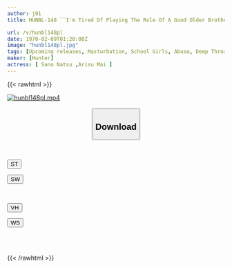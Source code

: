 ```yaml
---
author: j91
title: HUNBL-148 ``I'm Tired Of Playing The Role Of A Good Older Brother...'' I Completely Control My Two Suddenly Formed Stepsisters 24 Hours A Day, 365 Days A Year! He Gives Her A Strong Slap And Thrusts Deep Into Her Throat.

url: /v/hunbl148pl
date: 1970-02-09T01:20:00Z
image: "hunbl148pl.jpg"
tags: [Upcoming releases, Masturbation, School Girls, Abuse, Deep Throating, Evil	]
maker: [Hunter]
actress: [ Sano Natsu ,Arisu Mai ]
---
```



{{< rawhtml >}}

<div class="video" data-videoid="pending_link.html">
    <a href="javascript:;">
        <img src="/v/hunbl148pl/hunbl148pl.jpg" width="WIDTH" height="HEIGHT" alt="hunbl148pl.mp4" loading="lazy">
    </a>
</div>

<script type="text/javascript" src="https://j91.asia/asset/on-demand-pend.js"></script>

<br>
  <link rel="stylesheet" href="https://j91.asia/asset/bs5.css">
  
  <center>
  <button class="btn btn-primary" type="button" data-bs-toggle="collapse" data-bs-target=".multi-collapse" aria-expanded="false" aria-controls="multiCollapseExample1 multiCollapseExample2"><h2>Download</h2></button></center>
</p>
<div class="row">
  <div class="col">
    <div class="collapse multi-collapse" id="multiCollapseExample1">
      <div class="card card-body">
	      	      <br>
<div class="buttons">  
<p><a href="https://j91.asia/pending_link.html" target="_blank"><button class="btn-hover color-3"><i class="fa fa-download"></i> ST</button></a></p>
<p><a href="https://j91.asia/pending_link.html" target="_blank"><button class="btn-hover color-2"><i class="fa fa-download"></i> SW</button></a></p></div>
    </div>
  </div>
</div>
  <div class="col">
    <div class="collapse multi-collapse" id="multiCollapseExample2">
      <div class="card card-body">
	      <br>
<div class="buttons">
<p><a href="https://j91.asia/pending_link.html" target="_blank"><button class="btn-hover color-9"><i class="fa fa-download"></i> VH</button></a></p>
<p><a href="https://j91.asia/pending_link.html" target="_blank"><button class="btn-hover color-8"><i class="fa fa-download"></i> WS</button></a></p></div>
<br><br>
      </div>
    </div>
  </div>
</div>

{{< /rawhtml >}}